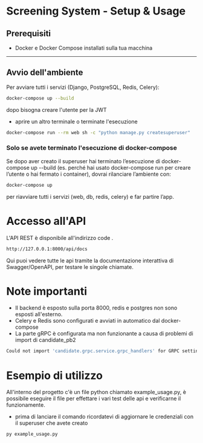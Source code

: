 # Screening System - Setup & Usage

## Prerequisiti

- Docker e Docker Compose installati sulla tua macchina

---

## Avvio dell'ambiente

Per avviare tutti i servizi (Django, PostgreSQL, Redis, Celery):

```bash
docker-compose up --build
```

dopo bisogna creare l'utente per la JWT
- aprire un altro terminale o terminate l'esecuzione

```bash
docker-compose run --rm web sh -c "python manage.py createsuperuser"
```

### Solo se avete terminato l'esecuzione di docker-compose
Se dopo aver creato il superuser hai terminato l’esecuzione di docker-compose up --build (es. perché hai usato docker-compose run per creare l’utente o hai fermato i container), dovrai rilanciare l’ambiente con:
```bash
docker-compose up
```
per riavviare tutti i servizi (web, db, redis, celery) e far partire l’app.

# Accesso all'API
L'API REST è disponibile all'indirizzo code .

```bash
http://127.0.0.1:8000/api/docs
```

Qui puoi vedere tutte le api tramite la documentazione interattiva di Swagger/OpenAPI, per testare le singole chiamate.


# Note importanti
- Il backend è esposto sulla porta 8000, redis e postgres non sono esposti all'esterno.
- Celery e Redis sono configurati e avviati in automatico dal docker-compose
- La parte gRPC è configurata ma non funzionante a causa di problemi di import di candidate_pb2 

```bash
Could not import 'candidate.grpc.service.grpc_handlers' for GRPC setting 'ROOT_HANDLERS_HOOK'. ModuleNotFoundError: No module named 'candidate_pb2'.
```


# Esempio di utilizzo

All'interno del progetto c'è un file python chiamato example_usage.py, 
è possibile eseguire il file per effettare i vari test delle api e verificarne il funzionamente.
- prima di lanciare il comando ricordatevi di aggiornare le credenziali con il superuser che avete creato
  
```bash
py example_usage.py
```




